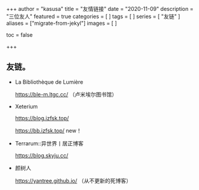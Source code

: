 +++
author = "kasusa"
title = "友情链接"
date = "2020-11-09"
description = "三位友人"
featured = true
categories = [
]
tags = [
]
series = [
  "友链"
]
aliases = ["migrate-from-jekyl"]
images = [
]

toc = false

+++
## 友链。




- La Bibliothèque de Lumière
  
  https://ble-m.ltgc.cc/ （卢米埃尔图书馆）

- Xeterium

  <!-- [https://winterazure.github.io/](https://winterazure.github.io/)
  
  https://winterazure.bitbucket.io/  -->
  
  https://blog.izfsk.top/ 

  https://bb.izfsk.top/  new！
  
- Terrarum::异世界丨居正博客
	
	https://blog.skyju.cc/

- 颜树人 

  https://yantree.github.io/  （从不更新的死博客）

